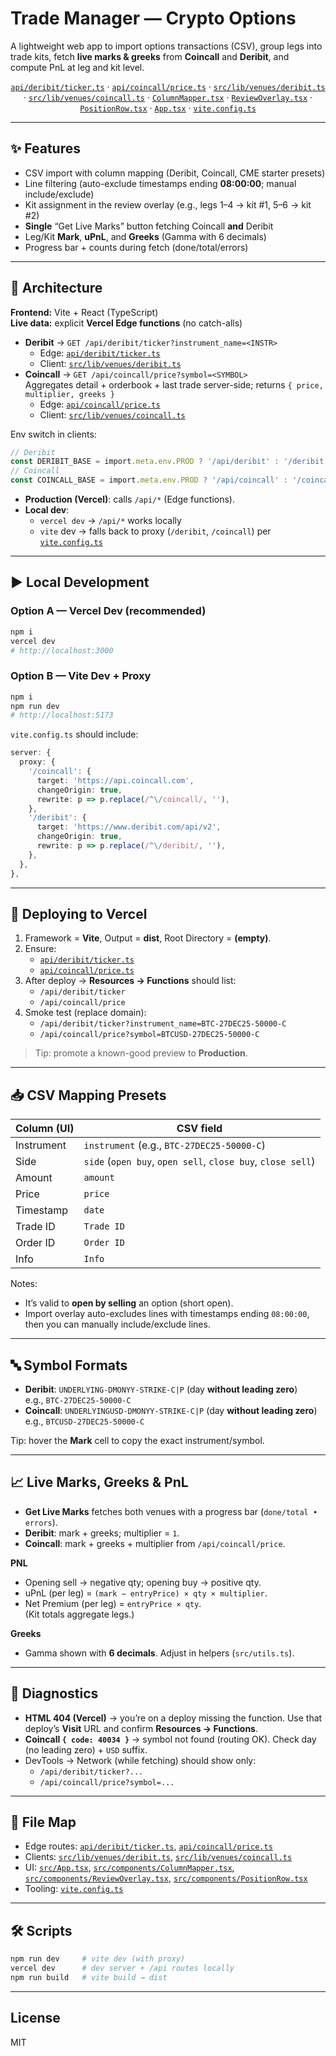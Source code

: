 # Trade Manager — Crypto Options

A lightweight web app to import options transactions (CSV), group legs into trade kits, fetch **live marks & greeks** from **Coincall** and **Deribit**, and compute PnL at leg and kit level.

<p align="center">
  <a href="./api/deribit/ticker.ts"><code>api/deribit/ticker.ts</code></a> ·
  <a href="./api/coincall/price.ts"><code>api/coincall/price.ts</code></a> ·
  <a href="./src/lib/venues/deribit.ts"><code>src/lib/venues/deribit.ts</code></a> ·
  <a href="./src/lib/venues/coincall.ts"><code>src/lib/venues/coincall.ts</code></a> ·
  <a href="./src/components/ColumnMapper.tsx"><code>ColumnMapper.tsx</code></a> ·
  <a href="./src/components/ReviewOverlay.tsx"><code>ReviewOverlay.tsx</code></a> ·
  <a href="./src/components/PositionRow.tsx"><code>PositionRow.tsx</code></a> ·
  <a href="./src/App.tsx"><code>App.tsx</code></a> ·
  <a href="./vite.config.ts"><code>vite.config.ts</code></a>
</p>

---

## ✨ Features
- CSV import with column mapping (Deribit, Coincall, CME starter presets)
- Line filtering (auto-exclude timestamps ending **08:00:00**; manual include/exclude)
- Kit assignment in the review overlay (e.g., legs 1–4 → kit #1, 5–6 → kit #2)
- **Single** “Get Live Marks” button fetching Coincall **and** Deribit
- Leg/Kit **Mark**, **uPnL**, and **Greeks** (Gamma with 6 decimals)
- Progress bar + counts during fetch (done/total/errors)

---

## 🧱 Architecture
**Frontend:** Vite + React (TypeScript)  
**Live data:** explicit **Vercel Edge functions** (no catch-alls)

- **Deribit** → `GET /api/deribit/ticker?instrument_name=<INSTR>`
  - Edge: [`api/deribit/ticker.ts`](./api/deribit/ticker.ts)
  - Client: [`src/lib/venues/deribit.ts`](./src/lib/venues/deribit.ts)
- **Coincall** → `GET /api/coincall/price?symbol=<SYMBOL>`  
  Aggregates detail + orderbook + last trade server-side; returns `{ price, multiplier, greeks }`
  - Edge: [`api/coincall/price.ts`](./api/coincall/price.ts)
  - Client: [`src/lib/venues/coincall.ts`](./src/lib/venues/coincall.ts)

Env switch in clients:
```ts
// Deribit
const DERIBIT_BASE = import.meta.env.PROD ? '/api/deribit' : '/deribit';
// Coincall
const COINCALL_BASE = import.meta.env.PROD ? '/api/coincall' : '/coincall';
```
- **Production (Vercel)**: calls `/api/*` (Edge functions).
- **Local dev**:
  - `vercel dev` → `/api/*` works locally
  - `vite` dev → falls back to proxy (`/deribit`, `/coincall`) per [`vite.config.ts`](./vite.config.ts)

---

## ▶️ Local Development

### Option A — Vercel Dev (recommended)
```bash
npm i
vercel dev
# http://localhost:3000
```

### Option B — Vite Dev + Proxy
```bash
npm i
npm run dev
# http://localhost:5173
```
`vite.config.ts` should include:
```ts
server: {
  proxy: {
    '/coincall': {
      target: 'https://api.coincall.com',
      changeOrigin: true,
      rewrite: p => p.replace(/^\/coincall/, ''),
    },
    '/deribit': {
      target: 'https://www.deribit.com/api/v2',
      changeOrigin: true,
      rewrite: p => p.replace(/^\/deribit/, ''),
    },
  },
},
```

---

## 🚀 Deploying to Vercel
1. Framework = **Vite**, Output = **dist**, Root Directory = **(empty)**.
2. Ensure:
   - [`api/deribit/ticker.ts`](./api/deribit/ticker.ts)
   - [`api/coincall/price.ts`](./api/coincall/price.ts)
3. After deploy → **Resources → Functions** should list:
   - `/api/deribit/ticker`
   - `/api/coincall/price`
4. Smoke test (replace domain):
   - `/api/deribit/ticker?instrument_name=BTC-27DEC25-50000-C`
   - `/api/coincall/price?symbol=BTCUSD-27DEC25-50000-C`

> Tip: promote a known-good preview to **Production**.

---

## 📥 CSV Mapping Presets

| Column (UI) | CSV field |
|---|---|
| Instrument | `instrument` (e.g., `BTC-27DEC25-50000-C`) |
| Side | `side` (`open buy`, `open sell`, `close buy`, `close sell`) |
| Amount | `amount` |
| Price | `price` |
| Timestamp | `date` |
| Trade ID | `Trade ID` |
| Order ID | `Order ID` |
| Info | `Info` |

Notes:
- It’s valid to **open by selling** an option (short open).
- Import overlay auto-excludes lines with timestamps ending `08:00:00`, then you can manually include/exclude lines.

---

## 🔤 Symbol Formats
- **Deribit**: `UNDERLYING-DMONYY-STRIKE-C|P` (day **without leading zero**)  
  e.g., `BTC-27DEC25-50000-C`
- **Coincall**: `UNDERLYINGUSD-DMONYY-STRIKE-C|P` (day **without leading zero**)  
  e.g., `BTCUSD-27DEC25-50000-C`

Tip: hover the **Mark** cell to copy the exact instrument/symbol.

---

## 📈 Live Marks, Greeks & PnL
- **Get Live Marks** fetches both venues with a progress bar (`done/total • errors`).
- **Deribit**: mark + greeks; multiplier = `1`.
- **Coincall**: mark + greeks + multiplier from `/api/coincall/price`.

**PNL**
- Opening sell → negative qty; opening buy → positive qty.
- uPnL (per leg) = `(mark − entryPrice) × qty × multiplier`.
- Net Premium (per leg) = `entryPrice × qty`.  
  (Kit totals aggregate legs.)

**Greeks**
- Gamma shown with **6 decimals**. Adjust in helpers (`src/utils.ts`).

---

## 🔎 Diagnostics
- **HTML 404 (Vercel)** → you’re on a deploy missing the function. Use that deploy’s **Visit** URL and confirm **Resources → Functions**.
- **Coincall `{ code: 40034 }`** → symbol not found (routing OK). Check day (no leading zero) + `USD` suffix.
- DevTools → Network (while fetching) should show only:
  - `/api/deribit/ticker?...`
  - `/api/coincall/price?symbol=...`

---

## 📂 File Map
- Edge routes: [`api/deribit/ticker.ts`](./api/deribit/ticker.ts), [`api/coincall/price.ts`](./api/coincall/price.ts)  
- Clients: [`src/lib/venues/deribit.ts`](./src/lib/venues/deribit.ts), [`src/lib/venues/coincall.ts`](./src/lib/venues/coincall.ts)  
- UI: [`src/App.tsx`](./src/App.tsx), [`src/components/ColumnMapper.tsx`](./src/components/ColumnMapper.tsx), [`src/components/ReviewOverlay.tsx`](./src/components/ReviewOverlay.tsx), [`src/components/PositionRow.tsx`](./src/components/PositionRow.tsx)  
- Tooling: [`vite.config.ts`](./vite.config.ts)

---

## 🛠 Scripts
```bash
npm run dev     # vite dev (with proxy)
vercel dev      # dev server + /api routes locally
npm run build   # vite build → dist
```

---

## License
MIT
